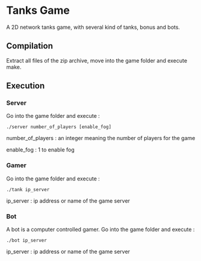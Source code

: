 # Tanks Game
A 2D network tanks game, with several kind of tanks, bonus and bots.

## Compilation
Extract all files of the zip archive, move into the game folder and execute make.

## Execution
### Server
Go into the game folder and execute : 
```
./server number_of_players [enable_fog]
```

number_of_players : an integer meaning the number of players for the game

enable_fog : 1 to enable fog

### Gamer
Go into the game folder and execute :
```
./tank ip_server
```

ip_server : ip address or name of the game server

### Bot
A bot is a computer controlled gamer. Go into the game folder and execute :
```
./bot ip_server
```

ip_server : ip address or name of the game server
